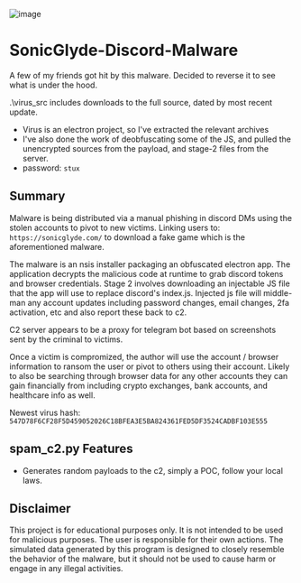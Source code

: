 ![image](https://github.com/StuxVT/SonicGlyde-Discord-Malware/assets/100985218/8171e62f-5c13-40c0-9ce5-5647c7d9dcee)

# SonicGlyde-Discord-Malware

A few of my friends got hit by this malware. Decided to reverse it to see what is under the hood.

.\virus_src includes downloads to the full source, dated by most recent update.
 - Virus is an electron project, so I've extracted the relevant archives
 - I've also done the work of deobfuscating some of the JS, and pulled the unencrypted sources from the
    payload, and stage-2 files from the server.
 - password: `stux`

##  Summary
Malware is being distributed via a manual phishing in discord DMs using the stolen accounts to pivot to new victims. Linking users to: `https://sonicglyde.com/` to download a fake game which is the aforementioned malware.

The malware is an nsis installer packaging an obfuscated electron app. The application decrypts the malicious code at runtime to grab discord tokens and browser credentials.
Stage 2 involves downloading an injectable JS file that the app will use to replace discord's index.js. Injected js file will middle-man any account updates including password changes, email changes, 2fa activation, etc and also report these back to c2. 

C2 server appears to be a proxy for telegram bot based on screenshots sent by the criminal to victims.

Once a victim is compromized, the author will use the account / browser information to ransom the user or pivot to others using their account. Likely to also be searching through browser data for any other accounts they can gain financially from including crypto exchanges, bank accounts, and healthcare info as well.

Newest virus hash: `547D78F6CF28F5D459052026C18BFEA3E5BA824361FED5DF3524CADBF103E555`

## spam_c2.py Features

- Generates random payloads to the c2, simply a POC, follow your local laws.

## Disclaimer

This project is for educational purposes only. It is not intended to be used for malicious purposes. The user is responsible for their own actions. The simulated data generated by this program is designed to closely resemble the behavior of the malware, but it should not be used to cause harm or engage in any illegal activities.
